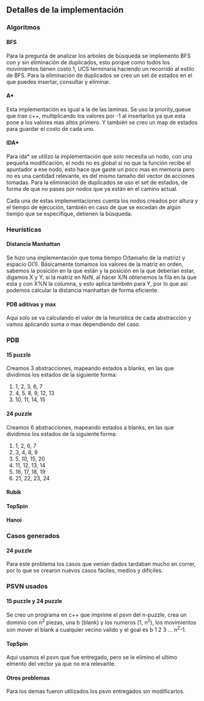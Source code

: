 ## Detalles de la implementación

### Algoritmos

#### BFS
Para la pregunta de analizar los arboles de búsqueda se implemento BFS con y sin eliminación de duplicados, esto porque como todos los movimientos tienen costo 1, UCS terminaría haciendo un recorrido al estilo de BFS. Para la eliminación de duplicados se creo un set de estados en el que puedes insertar, consultar y eliminar.

#### A*
Esta implementación es igual a la de las laminas. Se uso la priority_queue que trae c++, multiplicando los valores por -1 al insertarlos ya que esta pone a los valores mas altos primero. Y también se creo un map de estados para guardar el costo de cada uno.

#### IDA*
Para ida* se utilizo la implementación que solo necesita un nodo, con una pequeña modificación, el nodo no es global si no que la función recibe el apuntador a ese nodo, esto hace que gaste un poco mas en memoria pero no es una cantidad relevante, es del mismo tamaño del vector de acciones tomadas. Para la eliminación de duplicados se uso el set de estados, de forma de que no pases por nodos que ya están en el camino actual. 

Cada una de estas implementaciones cuenta los nodos creados por altura y el tiempo de ejecución, también en caso de que se excedan de algún tiempo que se especifique, detienen la búsqueda.

### Heurísticas

#### Distancia Manhattan
Se hizo una implementación que toma tiempo O(tamaño de la matriz) y espacio O(1). Básicamente tomamos los valores de la matriz en orden, sabemos la posición en la que están y la posición en la que deberían estar, digamos X y Y, si la matriz en NxN, al hacer X/N obtenemos la fila en la que esta y con X%N la columna, y esto aplica también para Y, por lo que así podemos calcular la distancia manhattan de forma eficiente.

#### PDB aditivas y max
Aquí solo se va calculando el valor de la heurística de cada abstracción y vamos aplicando suma o max dependiendo del caso.

### PDB

#### 15 puzzle
Creamos 3 abstracciones, mapeando estados a blanks, en las que dividimos los estados de la siguiente forma:
1. 1, 2, 3, 6, 7
2. 4, 5, 8, 9, 12, 13
3. 10, 11, 14, 15

#### 24 puzzle
Creamos 6 abstracciones, mapeando estados a blanks, en las que dividimos los estados de la siguiente forma:
1. 1, 2, 6, 7
2. 3, 4, 8, 9
3. 5, 10, 15, 20
4. 11, 12, 13, 14
5. 16, 17, 18, 19
6. 21, 22, 23, 24

#### Rubik

#### TopSpin

#### Hanoi

### Casos generados

#### 24 puzzle
Para este problema los casos que venían dados tardaban mucho en correr, por lo que se crearon nuevos casos fáciles, medios y difíciles.

### PSVN usados

#### 15 puzzle y 24 puzzle
Se creo un programa en c++ que imprime el psvn del n-puzzle, crea un dominio con n<sup>2</sup> piezas, una b (blank) y los numeros [1, n<sup>2</sup>), los movimientos son mover el blank a cualquier vecino valido y el goal es b 1 2 3 ... n<sup>2</sup>-1.


#### TopSpin 
Aqui usamos el psvn que fue entregado, pero se le elimino el ultimo elmento del vector ya que no era relevante.

#### Otros problemas
Para los demas fueron utilizados los psvn entregados sin modificarlos.
